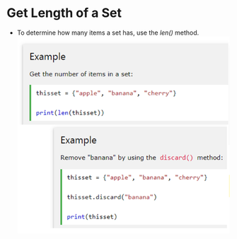 # Get Length of a Set

- To determine how many items a set has, use the *len()* method.
![Length](Set5.PNG)<!-- .element: style="border:0; width:50%" -->
